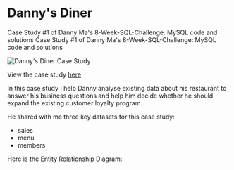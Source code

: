 # Danny's Diner
Case Study #1 of Danny Ma's 8-Week-SQL-Challenge: MySQL code and solutions
Case Study #1 of Danny Ma's 8-Week-SQL-Challenge: MySQL code and solutions

![Danny's Diner Case Study](https://8weeksqlchallenge.com/images/case-study-designs/1.png)

View the case study [here](https://8weeksqlchallenge.com/case-study-1/)

In this case study I help Danny analyse existing data about his restaurant to answer his business questions and help him decide whether he should expand the existing customer loyalty program. 

He shared with me three key datasets for this case study:

+ sales
+ menu
+ members

Here is the Entity Relationship Diagram:
